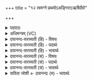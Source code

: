 +++
title = "१२ त्वमग्ने प्रथमोऽअङ्गिराऽऋषिर्देवो"

+++
<details><summary>पदपाठः</summary>

त्वम्। अ॒ग्ने॒। प्र॒थ॒मः। अङ्गि॑राः। ऋषिः॑। दे॒वः। दे॒वाना॑म्। अ॒भ॒वः॒। शि॒वः। सखा॑। तव॑। व्र॒ते। क॒वयः॑। वि॒द्म॒नाप॑स॒ इति॑ विद्म॒नाऽअ॑पसः। अजा॑यन्त। म॒रुतः॑। भ्राज॑दृष्टय॒ इति॒ भ्राज॑त्ऽऋष्टयः। १२।
</details>

<details><summary>अधिमन्त्रम् (VC)</summary>

- अग्निर्देवता
- हिरण्यस्तूप आङ्गिरस ऋषिः
- विराड्जगती
- निषादः
</details>

<details><summary>दयानन्द-सरस्वती (हि) - विषयः</summary>

अब मनुष्यों को ईश्वराज्ञा पालनी चाहिए, इस विषय को अगले मन्त्र में कहा है ॥
</details>

<details><summary>दयानन्द-सरस्वती (हि) - पदार्थः</summary>

पदार्थान्वयभाषाः -  हे (अग्ने) परमेश्वर वा विद्वान् ! जिस कारण (त्वम्) आप (प्रथमः) प्रख्यात (अङ्गिराः) अवयवों के सारभूत रस के तुल्य वा जीवात्माओं को सुख देनेवाले (देवानाम्) विद्वानों के बीच (देवः) उत्तम गुण, कर्म, स्वभावयुक्त (शिवः) कल्याणकारी (सखा) मित्र (ऋषिः) ज्ञानी (अभवः) होवें, इससे (तव) आपके (व्रते) स्वभाव वा नियम में (विद्मनापसः) प्रसिद्ध कर्मोंवाले (भ्राजदृष्टयः) सुन्दर हथियारों से युक्त (कवयः) बुद्धिमान् (मरुतः) मनुष्य (अजायन्त) प्रकट होते हैं ॥१२ ॥
</details>

<details><summary>दयानन्द-सरस्वती (हि) - भावार्थः</summary>

भावार्थभाषाः -  यदि मनुष्य सबके मित्र विद्वान् जन और सबके हितैषी परमात्मा को मित्र मान, विज्ञान के निमित्त कर्मों को कर प्रकाशित आत्मावाले हों तो वे विद्वान् होकर परमेश्वर की आज्ञा में वर्त्त सकें ॥१२ ॥
</details>

<details><summary>दयानन्द-सरस्वती (सं) - विषयः</summary>

अथ जनैरीश्वराज्ञा पाल्येत्याह ॥
</details>

<details><summary>दयानन्द-सरस्वती (सं) - पदार्थः</summary>

पदार्थान्वयभाषाः -  हे अग्ने ! यतस्त्वं प्रथमोऽङ्गिरा देवानां देवः शिवः सखा ऋषिरभवस्तस्मात् तव व्रते विद्मनापसो भ्राजदृष्टयः कवयो मरुतोऽजायन्त ॥१२ ॥
</details>

<details><summary>दयानन्द-सरस्वती (सं) - भावार्थः</summary>

भावार्थभाषाः -  यदि मनुष्याः सर्वसुहृदं विद्वांसं सर्वमित्रं परमात्मानञ्च सखायं मत्वा विज्ञाननिमित्तानि कर्माणि कृत्वा प्रकाशितात्मनो भवेयुस्तर्हि ते विद्वांसो भूत्वा परमेश्वरस्याज्ञायां वर्त्तितुं शक्नुयुः ॥१२ ॥
</details>

<details><summary>सविता जोशी ← दयानन्दः (म) - भावार्थः</summary>

भावार्थभाषाः -  जर माणसे सर्वांचा मित्र, विद्वानांचा व सर्वांचा हितकर्ता असलेल्या परमेश्वराला मित्र मानून विज्ञानयुक्त कर्माने आत्मा प्रकाशयुक्त करतील तर ते विद्वान बनून परमेश्वराच्या आज्ञेत वागू शकतील.
</details>